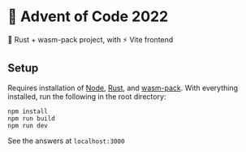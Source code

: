 # 🎄 Advent of Code 2022

🦀 Rust + wasm-pack project, with ⚡ Vite frontend

## Setup

Requires installation of [Node](https://nodejs.org/en/), [Rust](https://www.rust-lang.org/tools/install), and [wasm-pack](https://rustwasm.github.io/wasm-pack/). With everything installed, run the following in the root directory:

```
npm install
npm run build
npm run dev
```

See the answers at `localhost:3000`
